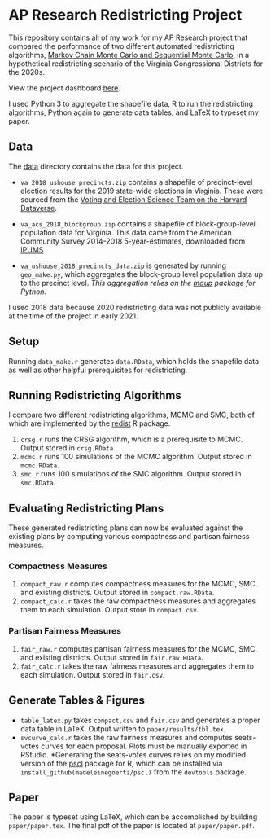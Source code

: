 # AP Research Redistricting Project

This repository contains all of my work for my AP Research project that compared the performance of two different automated redistricting algorithms, [Markov Chain Monte Carlo and Sequential Monte Carlo](https://github.com/kosukeimai/redist), in a hypothetical redistricting scenario of the Virginia Congressional Districts for the 2020s.

View the project dashboard [here](https://www.notion.so/AP-Research-Redistricting-Project-e065fd900cd747e4b692e51b6a6584b3).

I used Python 3 to aggregate the shapefile data, R to run the redistricting algorithms, Python again to generate data tables, and LaTeX to typeset my paper.

## Data

The [data](https://github.com/madeleinegoertz/ap-research-redistricting/tree/master/data) directory contains the data for this project.

* `va_2018_ushouse_precincts.zip` contains a shapefile of precinct-level election results for the 2019 state-wide elections in Virginia. These were sourced from the [Voting and Election Science Team on the Harvard Dataverse](https://dataverse.harvard.edu/file.xhtml?persistentId=doi:10.7910/DVN/UBKYRU/K8EV6K&version=34.0).
  
* `va_acs_2018_blockgroup.zip` contains a shapefile of block-group-level population data for Virginia. This data came from the American Community Survey 2014-2018 5-year-estimates, downloaded from [IPUMS](https://www.nhgis.org/).

* `va_ushouse_2018_precincts_data.zip` is generated by running `geo_make.py`, which aggregates the block-group level population data up to the precinct level. *This aggregation relies on the [maup](https://github.com/mggg/maup) package for Python.*

I used 2018 data because 2020 redistricting data was not publicly available at the time of the project in early 2021.

## Setup

Running `data_make.r` generates `data.RData`, which holds the shapefile data as well as other helpful prerequisites for redistricting.

## Running Redistricting Algorithms

I compare two different redistricting algorithms, MCMC and SMC, both of which are implemented by the [redist](https://github.com/kosukeimai/redist) R package.

1. `crsg.r` runs the CRSG algorithm, which is a prerequisite to MCMC. Output stored in `crsg.RData`.
2. `mcmc.r` runs 100 simulations of the MCMC algorithm. Output stored in `mcmc.RData`.
3. `smc.r` runs 100 simulations of the SMC algorithm. Output stored in `smc.RData`.

## Evaluating Redistricting Plans

These generated redistricting plans can now be evaluated against the existing plans by computing various compactness and partisan fairness measures.

### Compactness Measures

1. `compact_raw.r` computes compactness measures for the MCMC, SMC, and existing districts. Output stored in `compact.raw.RData`.
2. `compact_calc.r` takes the raw compactness measures and aggregates them to each simulation. Output store in `compact.csv`.

### Partisan Fairness Measures

1. `fair_raw.r` computes partisan fairness measures for the MCMC, SMC, and existing districts. Output stored in `fair.raw.RData`.
2. `fair_calc.r` takes the raw fairness measures and aggregates them to each simulation. Output stored in `fair.csv`.

## Generate Tables & Figures

* `table_latex.py` takes `compact.csv` and `fair.csv` and generates a proper data table in LaTeX. Output written to `paper/results/tbl.tex`.
* `svcurve_calc.r` takes the raw fairness measures and computes seats-votes curves for each proposal. Plots must be manually exported in RStudio. *Generating the seats-votes curves relies on my modified version of the [pscl](https://github.com/madeleinegoertz/pscl/) package for R, which can be installed via `install_github(madeleinegoertz/pscl)` from the `devtools` package.

## Paper

The paper is typeset using LaTeX, which can be accomplished by building `paper/paper.tex`. The final pdf of the paper is located at `paper/paper.pdf`.
